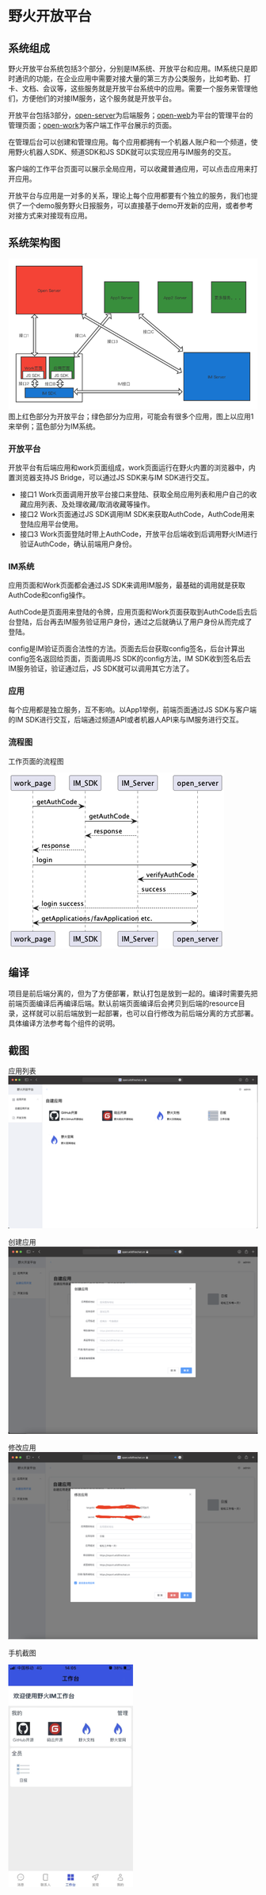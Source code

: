 # 野火开放平台
## 系统组成
野火开放平台系统包括3个部分，分别是IM系统、开放平台和应用。IM系统只是即时通讯的功能，在企业应用中需要对接大量的第三方办公类服务，比如考勤、打卡、文档、会议等，这些服务就是开放平台系统中的应用。需要一个服务来管理他们，方便他们的对接IM服务，这个服务就是开放平台。

开放平台包括3部分，[open-server](./open-server)为后端服务；[open-web](./open-web)为平台的管理平台的管理页面；[open-work](./open-work)为客户端工作平台展示的页面。

在管理后台可以创建和管理应用。每个应用都拥有一个机器人账户和一个频道，使用野火机器人SDK、频道SDK和JS SDK就可以实现应用与IM服务的交互。

客户端的工作平台页面可以展示全局应用，可以收藏普通应用，可以点击应用来打开应用。

开放平台与应用是一对多的关系，理论上每个应用都要有个独立的服务，我们也提供了一个demo服务野火日报服务，可以直接基于demo开发新的应用，或者参考对接方式来对接现有应用。

## 系统架构图
![架构图](./assets/open_arch.png)
图上红色部分为开放平台；绿色部分为应用，可能会有很多个应用，图上以应用1来举例；蓝色部分为IM系统。
### 开放平台
开放平台有后端应用和work页面组成，work页面运行在野火内置的浏览器中，内置浏览器支持JS Bridge，可以通过JS SDK来与IM SDK进行交互。
* 接口1 Work页面调用开放平台接口来登陆、获取全局应用列表和用户自己的收藏应用列表、及处理收藏/取消收藏等操作。
* 接口2 Work页面通过JS SDK调用IM SDK来获取AuthCode，AuthCode用来登陆应用平台使用。
* 接口3 Work页面登陆时带上AuthCode，开放平台后端收到后调用野火IM进行验证AuthCode，确认前端用户身份。

### IM系统
应用页面和Work页面都会通过JS SDK来调用IM服务，最基础的调用就是获取AuthCode和config操作。

AuthCode是页面用来登陆的令牌，应用页面和Work页面获取到AuthCode后去后台登陆，后台再去IM服务验证用户身份，通过之后就确认了用户身份从而完成了登陆。

config是IM验证页面合法性的方法。页面去后台获取config签名，后台计算出config签名返回给页面，页面调用JS SDK的config方法，IM SDK收到签名后去IM服务验证，验证通过后，JS SDK就可以调用其它方法了。

### 应用
每个应用都是独立服务，互不影响。以App1举例，前端页面通过JS SDK与客户端的IM SDK进行交互，后端通过频道API或者机器人API来与IM服务进行交互。

### 流程图
工作页面的流程图

![流程图](./assets/open_flow.png)

## 编译
项目是前后端分离的，但为了方便部署，默认打包是放到一起的。编译时需要先把前端页面编译后再编译后端。默认前端页面编译后会拷贝到后端的resource目录，这样就可以前后端放到一起部署，也可以自行修改为前后端分离的方式部署。具体编译方法参考每个组件的说明。

## 截图

应用列表
![应用列表](./assets/open_admin_application_list.png)

创建应用
![创建应用](./assets/open_admin_create_application.png)

修改应用
![修改应用](./assets/open_admin_modify_application.png)

手机截图

<img src="./assets/open_admin_client.png" width = 50% height = 50% />
